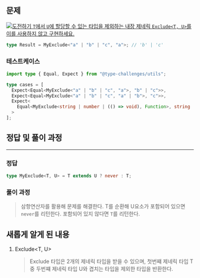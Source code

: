 ## 문제

<a href="https://tsch.js.org/43/play/ko" target="_blank"><img src="https://img.shields.io/badge/-%EB%8F%84%EC%A0%84%ED%95%98%EA%B8%B0-3178c6?logo=typescript&logoColor=white" alt="도전하기"/>
`T`에서 `U`에 할당할 수 있는 타입을 제외하는 내장 제네릭 `Exclude<T, U>`를 이를 사용하지 않고 구현하세요.

```ts
type Result = MyExclude<"a" | "b" | "c", "a">; // 'b' | 'c'
```

### 테스트케이스

```ts
import type { Equal, Expect } from "@type-challenges/utils";

type cases = [
  Expect<Equal<MyExclude<"a" | "b" | "c", "a">, "b" | "c">>,
  Expect<Equal<MyExclude<"a" | "b" | "c", "a" | "b">, "c">>,
  Expect<
    Equal<MyExclude<string | number | (() => void), Function>, string | number>
  >
];
```

## 정답 및 풀이 과정

---

### 정답

```ts
type MyExclude<T, U> = T extends U ? never : T;
```

### 풀이 과정

> 삼항연산자를 활용해 문제를 해결한다.
> T를 순환해 U요소가 포함되어 있으면 `never`를 리턴한다.
> 포함되어 있지 않다면 `T`를 리턴한다.

## 새롭게 알게 된 내용

1. Exclude<T, U>
   > Exclude 타입은 2개의 제네릭 타입을 받을 수 있으며, 첫번쨰 제네릭 타입 T중 두번쨰 제네릭 타입 U와 겹치는 타입을 제외한 타입을 반환한다.
